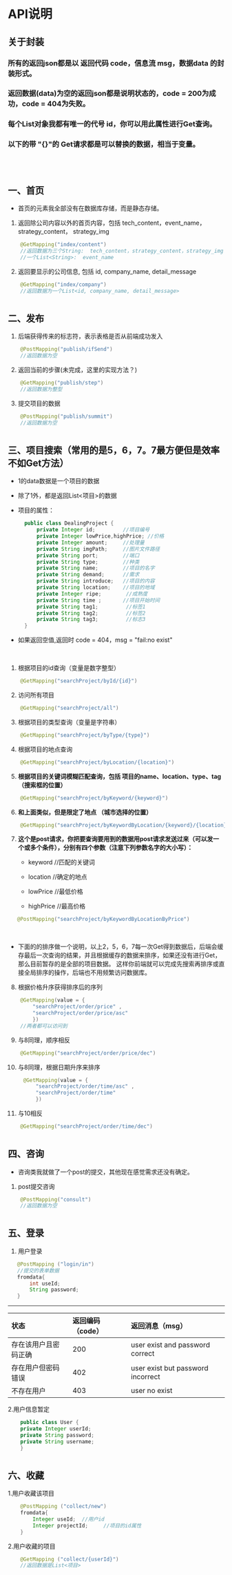 # API说明
## 关于封装
### 所有的返回json都是以 返回代码 code，信息流 msg，数据data 的封装形式。
### 返回数据(data)为空的返回json都是说明状态的，code = 200为成功，code = 404为失败。
### 每个List对象我都有唯一的代号 id，你可以用此属性进行Get查询。
### 以下的带 "{}"的 Get请求都是可以替换的数据，相当于变量。 

<br></br> 
## 一、首页
- 首页的元素我全部没有在数据库存储，而是静态存储。
> 
1. 返回除公司内容以外的首页内容，包括 tech_content，event_name，strategy_content， strategy_img
```java
    @GetMapping("index/content")
    //返回数据为三个String:  tech_content，strategy_content，strategy_img
    //一个List<String>:  event_name
```

2. 返回要显示的公司信息, 包括 id,  company_name,  detail_message
```java
    @GetMapping("index/company")
    //返回数据为一个List<id, company_name, detail_message>
```
#
## 二、发布
1. 后端获得传来的标志符，表示表格是否从前端成功发入
```java
    @PostMapping("publish/ifSend")
    //返回数据为空
```
2. 返回当前的步骤(未完成，这里的实现方法？)
```java 
    @GetMapping("publish/step")
    //返回数据为整型
```
3. 提交项目的数据
```java
    @PostMapping("publish/summit")
    //返回数据为空
```
#
## 三、项目搜索（常用的是5，6，7。7最方便但是效率不如Get方法）
+ 1的data数据是一个项目的数据
  
+ 除了1外，都是返回List<项目>的数据
+ 项目的属性：
  ```java
    public class DealingProject {
        private Integer id;         //项目编号
        private Integer lowPrice,highPrice; //价格
        private Integer amount;     //处理量
        private String imgPath;     //图片文件路径
        private String port;        //端口
        private String type;        //种类
        private String name;        //项目的名字
        private String demand;      //需求
        private String introduce;   //项目的内容
        private String location;    //项目的地域
        private Integer ripe;        //成熟度
        private String time ;       //项目开始时间
        private String tag1;         //标签1
        private String tag2;         //标签2
        private String tag3;         //标志3
    }
  ```
+ 如果返回空值,返回时 code = 404，msg = "fail:no exist"
  
<br></b>
1. 根据项目的id查询（变量是数字整型）
```java
    @GetMapping("searchProject/byId/{id}")
```
2. 访问所有项目
```java 
    @GetMapping("searchProject/all")
```
3. 根据项目的类型查询（变量是字符串）
```java
    @GetMapping("searchProject/byType/{type}")
```
4. 根据项目的地点查询
```java
    @GetMapping("searchProject/byLocation/{location}")
```
5. **根据项目的关键词模糊匹配查询，包括 项目的name、location、type、tag  （搜索框的位置）**
```java
    @GetMapping("searchProject/byKeyword/{keyword}")
```
6. **和上面类似，但是限定了地点 （城市选择的位置）**
```java
    @GetMapping("searchProject/byKeywordByLocation/{keyword}/{location}")
```
7. **这个是post请求，你把要查询要用到的数据用post请求发送过来（可以发一个或多个条件），分别有四个参数（注意下列参数名字的大小写）：**
   + keyword    //匹配的关键词

   + location   //确定的地点   

   + lowPrice   //最低价格

   + highPrice  //最高价格
 ```java
    @PostMapping("searchProject/byKeywordByLocationByPrice")
 ```
<br></b>
   - 下面的的排序做一个说明，以上2，5，6，7每一次Get得到数据后，后端会缓存最后一次查询的结果，并且根据缓存的数据来排序，如果还没有进行Get，那么目前暂存的是全部的项目数据。 这样你前端就可以完成先搜索再排序或直接全局排序的操作，后端也不用频繁访问数据库。
8. 根据价格升序获得排序后的序列
```java
    @GetMapping(value = {
        "searchProject/order/price" ,
        "searchProject/order/price/asc"
        })
    //两者都可以访问到
```
9. 与8同理，顺序相反
```java
    @GetMapping("searchProject/order/price/dec")
```
10. 与8同理，根据日期升序来排序
```java
     @GetMapping(value = {
         "searchProject/order/time/asc" ,
         "searchProject/order/time"
         })
```
11. 与10相反
```java
    @GetMapping("searchProject/order/time/dec")
```
#
## 四、咨询
- 咨询类我就做了一个post的提交，其他现在感觉需求还没有确定。
1. post提交咨询
```java
    @PostMapping("consult")
    //返回数据为空
```
#
## 五、登录
1. 用户登录
   
```java
   @PostMapping ("login/in")
   //提交的表单数据
   fromdata{
       int useId;
       String password;
   }
```
----
|状态|  返回编码（code）|   返回消息（msg）
|:--|:--|:--
|存在该用户且密码正确|200|user exist and password correct
|存在用户但密码错误|402|user exist but password incorrect
|不存在用户|403|user no exist

2.用户信息暂定
```java
    public class User {
    private Integer userId;
    private String password;
    private String username;
    }
```
#
##  六、收藏
1.用户收藏该项目
```java
    @PostMapping ("collect/new")
    fromdata{
        Integer useId;  //用户id
        Integer projectId;     //项目的id属性
    }
```
2.用户收藏的项目
```java
    @GetMapping ("collect/{userId}")
    //返回数据是List<项目>
```

